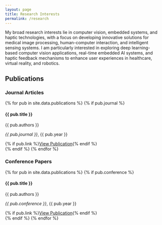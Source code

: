 ```yaml
---
layout: page
title: Research Interests
permalink: /research
---
```


My broad research interests lie in computer vision, embedded systems, and haptic technologies, with a focus on developing innovative solutions for medical image processing, human-computer interaction, and intelligent sensing systems. I am particularly interested in exploring deep learning-based computer vision applications, real-time embedded AI systems, and haptic feedback mechanisms to enhance user experiences in healthcare, virtual reality, and robotics.

## Publications

### Journal Articles
{% for pub in site.data.publications %}
  {% if pub.journal %}
  <div class="publication">
    <h4>{{ pub.title }}</h4>
    <p>{{ pub.authors }}</p>
    <p><em>{{ pub.journal }}</em>, {{ pub.year }}</p>
    {% if pub.link %}<a href="{{ pub.link }}" class="button small">View Publication</a>{% endif %}
  </div>
  {% endif %}
{% endfor %}

### Conference Papers
{% for pub in site.data.publications %}
  {% if pub.conference %}
  <div class="publication">
    <h4>{{ pub.title }}</h4>
    <p>{{ pub.authors }}</p>
    <p><em>{{ pub.conference }}</em>, {{ pub.year }}</p>
    {% if pub.link %}<a href="{{ pub.link }}" class="button small">View Publication</a>{% endif %}
  </div>
  {% endif %}
{% endfor %}